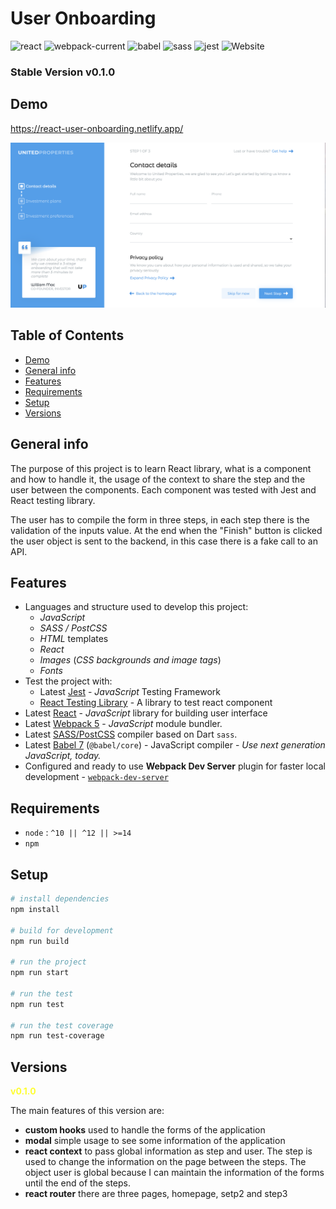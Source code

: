 # User Onboarding

![react](https://img.shields.io/badge/react-17.0.2-green?logo=react)
![webpack-current](https://img.shields.io/badge/webpack-5.36.0-green?logo=webpack)
![babel](https://img.shields.io/badge/babel-7.13.16-green?logo=babel)
![sass](https://img.shields.io/badge/sass-1.32.8-green?logo=sass)
![jest](https://img.shields.io/badge/jest-26.6.3-green?logo=jest)
![Website](https://img.shields.io/badge/web--site-up-green)

### Stable Version v0.1.0

## Demo

https://react-user-onboarding.netlify.app/

![Consultant](src/images/user-onboarding.png)

## Table of Contents
* [Demo](#demo)
* [General info](#general-info)
* [Features](#features)
* [Requirements](#requirements)
* [Setup](#setup)
* [Versions](#versions)

## General info

The purpose of this project is to learn React library, what is a component and how to handle it, the usage of the context to share the step and the user between the components. Each component was tested with Jest and React testing library.

The user has to compile the form in three steps, in each step there is the validation of the inputs value. At the end when the "Finish" button is clicked the user object is sent to the backend, in this case there is a fake call to an API.

## Features

* Languages and structure used to develop this project:
  * *JavaScript*
  * *SASS / PostCSS*
  * *HTML* templates
  * *React*
  * *Images* (*CSS backgrounds and image tags*)
  * *Fonts*
* Test the project with:
  * Latest [Jest](https://jestjs.io/) - *JavaScript* Testing Framework
  * [React Testing Library](https://testing-library.com/docs/react-testing-library/intro/) - A library to test react component
* Latest [React](https://reactjs.org/) - *JavaScript* library for building user interface
* Latest [Webpack 5](https://github.com/webpack/webpack) - *JavaScript* module bundler. 
* Latest [SASS/PostCSS](https://github.com/sass/sass) compiler based on Dart `sass`.
* Latest [Babel 7](https://github.com/babel/babel) (`@babel/core`) - JavaScript compiler - _Use next generation JavaScript, today._
* Configured and ready to use **Webpack Dev Server** plugin for faster local development - [`webpack-dev-server`](https://webpack.js.org/configuration/dev-server/)

## Requirements

* `node` : `^10 || ^12 || >=14`
* `npm`

## Setup


``` bash
# install dependencies
npm install

# build for development
npm run build

# run the project
npm run start

# run the test
npm run test

# run the test coverage
npm run test-coverage 
```

## Versions

<strong style="color: yellow; opacity: 0.80;">v0.1.0</strong>

The main features of this version are:
- **custom hooks** used to handle the forms of the application
- **modal** simple usage to see some information of the application
- **react context** to pass global information as step and user. The step is used to change the information on the page between the steps. The object user is global because I can maintain the information of the forms until the end of the steps. 
- **react router** there are three pages, homepage, setp2 and step3